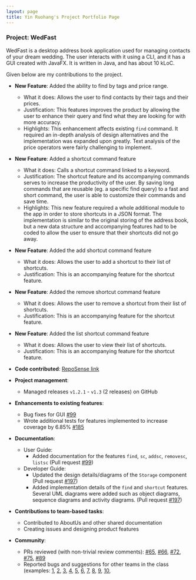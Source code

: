 ```yaml
---
layout: page
title: Yin Ruohang's Project Portfolio Page
---
```


### Project: WedFast

WedFast is a desktop address book application used for managing contacts of your dream wedding. The user interacts with
it using a CLI, and it has a GUI created with JavaFX. It is written in Java, and has about 10 kLoC.

Given below are my contributions to the project.

* **New Feature**: Added the ability to find by tags and price range.
  * What it does: Allows the user to find contacts by their tags and their prices.
  * Justification: This features improves the product by allowing the user to enhance their query and find what they are looking for with more accuracy. 
  * Highlights: This enhancement affects existing `find` command. It required an in-depth analysis of design alternatives and the implementation was expanded upon greatly. Text analysis of the price operators were fairly challenging to implement.  

* **New Feature**: Added a shortcut command feature
  * What it does: Calls a shortcut command linked to a keyword.
  * Justification: The shortcut feature and its accompanying commands serves to increase the productivity of the user. By saving long commands that are reusable (eg. a specific find query) to a fast and short command, the user is able to customize their commands and save time.
  * Highlights: This new feature required a whole additional module to the app in order to store shortcuts in a JSON format. The implementation is similar to the original storing of the address book, but a new data structure and accompanying features had to be coded to allow the user to ensure that their shortcuts did not go away. 

* **New Feature**: Added the add shortcut command feature
  * What it does: Allows the user to add a shortcut to their list of shortcuts.
  * Justification: This is an accompanying feature for the shortcut feature. 

* **New Feature**: Added the remove shortcut command feature
  * What it does: Allows the user to remove a shortcut from their list of shortcuts.
  * Justification: This is an accompanying feature for the shortcut feature. 

* **New Feature**: Added the list shortcut command feature
  * What it does: Allows the user to view their list of shortcuts.
  * Justification: This is an accompanying feature for the shortcut feature. 

* **Code contributed**: [RepoSense link](https://nus-cs2103-ay2122s1.github.io/tp-dashboard/?search=w10-4&sort=groupTitle&sortWithin=title&timeframe=commit&mergegroup=&groupSelect=groupByAuthors&breakdown=true&checkedFileTypes=docs~functional-code~test-code~other&since=2021-09-17&tabOpen=true&tabType=authorship&tabAuthor=yin72257&tabRepo=AY2122S1-CS2103T-W10-4%2Ftp%5Bmaster%5D&authorshipIsMergeGroup=false&authorshipFileTypes=docs~functional-code~test-code~other&authorshipIsBinaryFileTypeChecked=false)

* **Project management**:
  * Managed releases `v1.2.1` - `v1.3` (2 releases) on GitHub

* **Enhancements to existing features**:
  * Bug fixes for GUI [\#99](https://github.com/AY2122S1-CS2103T-W10-4/tp/pull/99)
  * Wrote additional tests for features implemented to increase coverage by 6.85% [\#185](https://github.com/AY2122S1-CS2103T-W10-4/tp/pull/185)

* **Documentation**:
  * User Guide:
    * Added documentation for the features `find`, `sc`, `addsc`, `removesc`, `listsc`
      (Pull request [\#99](https://github.com/AY2122S1-CS2103T-W10-4/tp/pull/99))
  * Developer Guide:
    * Updated the design details/diagrams of the `Storage` component
      (Pull request [\#197](https://github.com/AY2122S1-CS2103T-W10-4/tp/pull/197))
    * Added implementation details of the `find` and `shortcut` features.
      Several UML diagrams were added such as object diagrams, sequence diagrams and activity diagrams.
      (Pull request [\#197](https://github.com/AY2122S1-CS2103T-W10-4/tp/pull/197))

* **Contributions to team-based tasks**:
  * Contributed to AboutUs and other shared documentation
  * Creating issues and designing product features

* **Community**:
  * PRs reviewed (with non-trivial review comments): [\#65](https://github.com/AY2122S1-CS2103T-W10-4/tp/pull/65), 
    [\#66](https://github.com/AY2122S1-CS2103T-W10-4/tp/pull/66), [\#72](https://github.com/AY2122S1-CS2103T-W10-4/tp/pull/72),
    [\#75](https://github.com/AY2122S1-CS2103T-W10-4/tp/pull/75), [\#89](https://github.com/AY2122S1-CS2103T-W10-4/tp/pull/89)
  * Reported bugs and suggestions for other teams in the class (examples: [1](https://github.com/yin72257/ped/issues/1),
    [2](https://github.com/yin72257/ped/issues/2), [3](https://github.com/yin72257/ped/issues/3), [4](https://github.com/yin72257/ped/issues/4),
    [5](https://github.com/yin72257/ped/issues/5), [6](https://github.com/yin72257/ped/issues/6), [7](https://github.com/yin72257/ped/issues/7),
    [8](https://github.com/yin72257/ped/issues/8), [9](https://github.com/yin72257/ped/issues/9), [10](https://github.com/yin72257/ped/issues/10),
